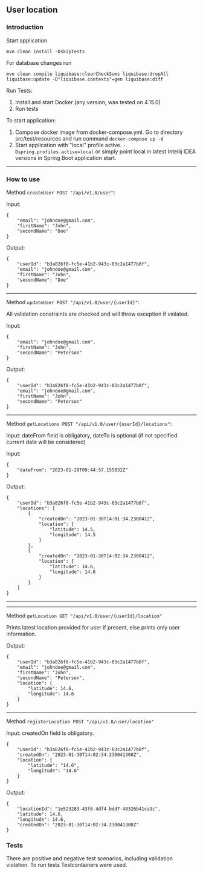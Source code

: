 ## User location


### Introduction

Start application

```
mvn clean install -DskipTests
```

For database changes run
```
mvn clean compile liquibase:clearCheckSums liquibase:dropAll liquibase:update -D"liquibase.contexts"=gen liquibase:diff 
```

Run Tests:

1. Install and start Docker (any version, was tested on 4.15.0)
2. Run tests

To start application:

1. Compose docker image from docker-compose.yml.
    Go to directory src/test/resources and run command ```docker-compose up -d```
2. Start application with "local" profile active.
   ```-Dspring.profiles.active=local``` or simply point local in latest Intellij IDEA versions in Spring Boot application start.

---

### How to use

Method ```createUser POST "/api/v1.0/user"```:

Input:

```
{
    "email": "johndoe@gmail.com",
    "firstName": "John",
    "secondName": "Doe"
}
```

Output:

```
{
    "userId": "b3a826f8-fc5e-41b2-943c-03c2a1477b8f",
    "email": "johndoe@gmail.com",
    "firstName": "John",
    "secondName": "Doe"
}
```

---

Method ```updateUser POST "/api/v1.0/user/{userId}"```:

All validation constraints are checked and will throw exception if violated.

Input:

```
{
    "email": "johndoe@gmail.com",
    "firstName": "John",
    "secondName": "Peterson"
}
```

Output:

```
{
    "userId": "b3a826f8-fc5e-41b2-943c-03c2a1477b8f",
    "email": "johndoe@gmail.com",
    "firstName": "John",
    "secondName": "Peterson"
}
```

---

Method ```getLocations POST "/api/v1.0/user/{userId}/locations"```:

Input: dateFrom field is obligatory, dateTo is optional (if not specified current date will be considered)

Input:

```
{
    "dateFrom": "2023-01-29T09:44:57.155832Z"
}
```

Output:

```
{
    "userId": "b3a826f8-fc5e-41b2-943c-03c2a1477b8f",
    "locations": [
        {
            "createdOn": "2023-01-30T14:01:34.230041Z",
            "location": {
                "latitude": 14.5,
                "longitude": 14.5
            }
        },
        {
            "createdOn": "2023-01-30T14:02:34.230041Z",
            "location": {
                "latitude": 14.6,
                "longitude": 14.6
            }
        }
    ]
}
```

---

---

Method ```getLocation GET "/api/v1.0/user/{userId}/location"```

Prints latest location provided for user if present, else prints only user information.

Output:

```
{
    "userId": "b3a826f8-fc5e-41b2-943c-03c2a1477b8f",
    "email": "johndoe@gmail.com",
    "firstName": "John",
    "secondName": "Peterson",
    "location": {
        "latitude": 14.6,
        "longitude": 14.6
    }
}
```

---

Method ```registerLocation POST "/api/v1.0/user/location"```

Input: createdOn field is obligatory.

```
{
    "userId": "b3a826f8-fc5e-41b2-943c-03c2a1477b8f",
    "createdOn": "2023-01-30T14:02:34.230041300Z",
    "location": {
        "latitude": "14.6",
        "longitude": "14.6"
    }
}
```

Output:

```
{
    "locationId": "1e523283-43f6-4df4-bdd7-48326b41ca9c",
    "latitude": 14.6,
    "longitude": 14.6,
    "createdOn": "2023-01-30T14:02:34.230041300Z"
}
```

### Tests

There are positive and negative test scenarios, including validation violation.
To run tests Testcontainers were used.
